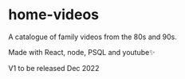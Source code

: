 # home-videos
A catalogue of family videos from the 80s and 90s. 

Made with React, node, PSQL and youtube✨

V1 to be released Dec 2022
